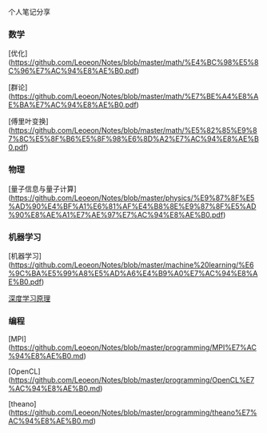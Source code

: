 个人笔记分享

### 数学

[优化]
(https://github.com/Leoeon/Notes/blob/master/math/%E4%BC%98%E5%8C%96%E7%AC%94%E8%AE%B0.pdf)

[群论]
(https://github.com/Leoeon/Notes/blob/master/math/%E7%BE%A4%E8%AE%BA%E7%AC%94%E8%AE%B0.pdf)

[傅里叶变换]
(https://github.com/Leoeon/Notes/blob/master/math/%E5%82%85%E9%87%8C%E5%8F%B6%E5%8F%98%E6%8D%A2%E7%AC%94%E8%AE%B0.pdf)

### 物理

[量子信息与量子计算]
(https://github.com/Leoeon/Notes/blob/master/physics/%E9%87%8F%E5%AD%90%E4%BF%A1%E6%81%AF%E4%B8%8E%E9%87%8F%E5%AD%90%E8%AE%A1%E7%AE%97%E7%AC%94%E8%AE%B0.pdf)

### 机器学习

[机器学习]
(https://github.com/Leoeon/Notes/blob/master/machine%20learning/%E6%9C%BA%E5%99%A8%E5%AD%A6%E4%B9%A0%E7%AC%94%E8%AE%B0.pdf)

[深度学习原理](https://github.com/Leoeon/Notes/blob/master/machine%20learning/%E6%B7%B1%E5%BA%A6%E5%AD%A6%E4%B9%A0%E5%8E%9F%E7%90%86%E8%AE%BA%E6%96%87%E7%AC%94%E8%AE%B0.pdf)

### 编程

[MPI]
(https://github.com/Leoeon/Notes/blob/master/programming/MPI%E7%AC%94%E8%AE%B0.md)

[OpenCL]
(https://github.com/Leoeon/Notes/blob/master/programming/OpenCL%E7%AC%94%E8%AE%B0.md)

[theano]
(https://github.com/Leoeon/Notes/blob/master/programming/theano%E7%AC%94%E8%AE%B0.md)

